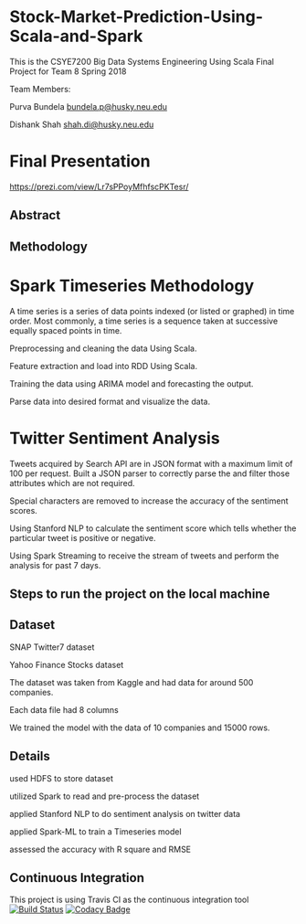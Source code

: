 
# Stock-Market-Prediction-Using-Scala-and-Spark

This is the CSYE7200 Big Data Systems Engineering Using Scala Final Project for Team 8 Spring 2018

Team Members:

Purva Bundela bundela.p@husky.neu.edu

Dishank Shah  shah.di@husky.neu.edu

# Final Presentation
https://prezi.com/view/Lr7sPPoyMfhfscPKTesr/

## Abstract

## Methodology
# Spark Timeseries Methodology
A time series is a series of data points indexed (or listed or graphed) in time order. Most commonly, a time series is a sequence taken at successive equally spaced points in time.

Preprocessing and cleaning the data Using Scala.

Feature extraction and load into RDD Using Scala.

Training the data using ARIMA model and forecasting the output.

Parse data into desired format and visualize the data.

# Twitter Sentiment Analysis
Tweets acquired by Search API are in JSON format with a maximum limit of 100 per request. Built a JSON parser to correctly parse the and filter those attributes which are not required.

Special characters are removed to increase the accuracy of the sentiment scores.

Using Stanford NLP to calculate the sentiment score which tells whether the particular tweet is positive or negative.

Using Spark Streaming to receive the stream of tweets and perform the analysis for past 7 days.


## Steps to run the project on the local machine



## Dataset
SNAP Twitter7 dataset

Yahoo Finance Stocks dataset

The dataset was taken from Kaggle and had data for around 500 companies.

Each data file had 8 columns 

We trained the model with the data of 10 companies and 15000 rows.
## Details
used HDFS to store dataset

utilized Spark to read and pre-process the dataset

applied Stanford NLP to do sentiment analysis on twitter data

applied Spark-ML to train a Timeseries model

assessed the accuracy with R square and RMSE
## Continuous Integration

This project is using Travis CI as the continuous integration tool  [![Build Status](https://travis-ci.org/PurvaBundela/Stock-Market-Prediction-Using-Scala-and-Spark.svg?branch=master)](https://travis-ci.org/PurvaBundela/Stock-Market-Prediction-Using-Scala-and-Spark) [![Codacy Badge](https://api.codacy.com/project/badge/Grade/ca8d184a3abc4c1eb0d570df9a75ab33)](https://www.codacy.com/app/dishanks9/Stock-Market-Prediction-Using-Scala-and-Spark_2?utm_source=github.com&amp;utm_medium=referral&amp;utm_content=PurvaBundela/Stock-Market-Prediction-Using-Scala-and-Spark&amp;utm_campaign=Badge_Grade)



